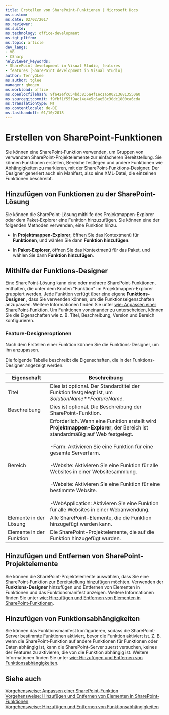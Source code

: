 ```yaml
---
title: Erstellen von SharePoint-Funktionen | Microsoft Docs
ms.custom: 
ms.date: 02/02/2017
ms.reviewer: 
ms.suite: 
ms.technology: office-development
ms.tgt_pltfrm: 
ms.topic: article
dev_langs:
- VB
- CSharp
helpviewer_keywords:
- SharePoint development in Visual Studio, features
- features [SharePoint development in Visual Studio]
author: TerryGLee
ms.author: tglee
manager: ghogen
ms.workload: office
ms.openlocfilehash: 9fa42efc654bd3835a4f1ec1a5002136813550a0
ms.sourcegitcommit: f9fbf1f55f9ac14e4e5c6ae58c30dc1800ca6cda
ms.translationtype: MT
ms.contentlocale: de-DE
ms.lasthandoff: 01/10/2018
---
```

# <a name="creating-sharepoint-features"></a>Erstellen von SharePoint-Funktionen
  Sie können eine SharePoint-Funktion verwenden, um Gruppen von verwandten SharePoint-Projektelemente zur einfacheren Bereitstellung. Sie können Funktionen erstellen, Bereiche festlegen und andere Funktionen wie Abhängigkeiten zu markieren, mit der SharePoint-Funktions-Designer. Der Designer generiert auch ein Manifest, also eine XML-Datei, die einzelnen Funktionen beschreibt.  
  
## <a name="adding-features-to-the-sharepoint-solution"></a>Hinzufügen von Funktionen zu der SharePoint-Lösung  
 Sie können die SharePoint-Lösung mithilfe des Projektmappen-Explorer oder dem Paket-Explorer eine Funktion hinzuzufügen. Sie können eine der folgenden Methoden verwenden, eine Funktion hinzu.  
  
-   In **Projektmappen-Explorer**, öffnen Sie das Kontextmenü für **Funktionen**, und wählen Sie dann **Funktion hinzufügen**.  
  
-   In **Paket-Explorer**, öffnen Sie das Kontextmenü für das Paket, und wählen Sie dann **Funktion hinzufügen**.  
  
## <a name="using-the-feature-designer"></a>Mithilfe der Funktions-Designer  
 Eine SharePoint-Lösung kann eine oder mehrere SharePoint-Funktionen, enthalten, die unter dem Knoten "Funktion" im Projektmappen-Explorer gruppiert werden. Jede Funktion verfügt über eine eigene **Funktions-Designer** , dass Sie verwenden können, um die Funktionseigenschaften anzupassen. Weitere Informationen finden Sie unter [wie: Anpassen einer SharePoint-Funktion](../sharepoint/how-to-customize-a-sharepoint-feature.md). Um Funktionen voneinander zu unterscheiden, können Sie die Eigenschaften wie z. B. Titel, Beschreibung, Version und Bereich konfigurieren.  
  
### <a name="feature-designer-options"></a>Feature-Designeroptionen  
 Nach dem Erstellen einer Funktion können Sie die Funktions-Designer, um ihn anzupassen.  
  
 Die folgende Tabelle beschreibt die Eigenschaften, die in der Funktions-Designer angezeigt werden.  
  
|Eigenschaft|Beschreibung|  
|--------------|-----------------|  
|Titel|Dies ist optional. Der Standardtitel der Funktion festgelegt ist, um *SolutionName**FeatureName*.|  
|Beschreibung|Dies ist optional. Die Beschreibung der SharePoint-Funktion.|  
|Bereich|Erforderlich. Wenn eine Funktion erstellt wird **Projektmappen-Explorer**, der Bereich ist standardmäßig auf Web festgelegt.<br /><br /> -Farm: Aktivieren Sie eine Funktion für eine gesamte Serverfarm.<br /><br /> -Website: Aktivieren Sie eine Funktion für alle Websites in einer Websitesammlung.<br /><br /> -Website: Aktivieren Sie eine Funktion für eine bestimmte Website.<br /><br /> -WebApplication: Aktivieren Sie eine Funktion für alle Websites in einer Webanwendung.|  
|Elemente in der Lösung|Alle SharePoint-Elemente, die die Funktion hinzugefügt werden kann.|  
|Elemente in der Funktion|Die SharePoint-Projektelemente, die auf die Funktion hinzugefügt wurden.|  
  
## <a name="adding-and-removing-sharepoint-project-items"></a>Hinzufügen und Entfernen von SharePoint-Projektelemente  
 Sie können die SharePoint-Projektelemente auswählen, dass Sie eine SharePoint-Funktion zur Bereitstellung hinzufügen möchten. Verwenden der **Funktions-Designer** hinzufügen und Entfernen von Elementen in Funktionen und das Funktionsmanifest anzeigen. Weitere Informationen finden Sie unter [wie: Hinzufügen und Entfernen von Elementen in SharePoint-Funktionen](../sharepoint/how-to-add-and-remove-items-to-sharepoint-features.md).  
  
## <a name="adding-feature-dependencies"></a>Hinzufügen von Funktionsabhängigkeiten  
 Sie können das Funktionsmanifest konfigurieren, sodass die SharePoint-Server bestimmte Funktionen aktiviert, bevor die Funktion aktiviert ist. Z. B. wenn die SharePoint-Funktion auf andere Funktionen für Funktionen oder Daten abhängig ist, kann die SharePoint-Server zuerst versuchen, keines der Features zu aktivieren, die von die Funktion abhängig ist. Weitere Informationen finden Sie unter [wie: Hinzufügen und Entfernen von Funktionsabhängigkeiten](../sharepoint/how-to-add-and-remove-feature-dependencies.md).  
  
## <a name="see-also"></a>Siehe auch  
 [Vorgehensweise: Anpassen einer SharePoint-Funktion](../sharepoint/how-to-customize-a-sharepoint-feature.md)   
 [Vorgehensweise: Hinzufügen und Entfernen von Elementen in SharePoint-Funktionen](../sharepoint/how-to-add-and-remove-items-to-sharepoint-features.md)   
 [Vorgehensweise: Hinzufügen und Entfernen von Funktionsabhängigkeiten](../sharepoint/how-to-add-and-remove-feature-dependencies.md)  
  
  